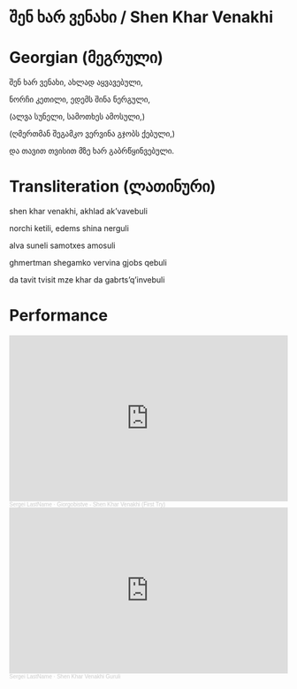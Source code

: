 # შენ ხარ ვენახი / Shen Khar Venakhi

# Georgian (მეგრული)

შენ ხარ ვენახი, ახლად აყვავებული,

ნორჩი კეთილი, ედემს შინა ნერგული,

(ალვა სუნელი, სამოთხეს ამოსული,)

(ღმერთმან შეგამკო ვერვინა გჯობს ქებული,)

და თავით თვისით მზე ხარ გაბრწყინვებული.

# Transliteration (ლათინური)

shen khar venakhi, akhlad ak’vavebuli

norchi ketili, edems shina nerguli

alva suneli samotxes amosuli

ghmertman shegamko vervina gjobs qebuli

da tavit tvisit mze khar da gabrts’q’invebuli

# Performance
<iframe width="100%" height="300" scrolling="no" frameborder="no" allow="autoplay" src="https://w.soundcloud.com/player/?url=https%3A//api.soundcloud.com/tracks/2027442700%3Fsecret_token%3Ds-3ja1CCtxw60&color=%23ff5500&auto_play=false&hide_related=false&show_comments=true&show_user=true&show_reposts=false&show_teaser=true&visual=true"></iframe><div style="font-size: 10px; color: #cccccc;line-break: anywhere;page-break-after: always;word-break: normal;overflow: hidden;white-space: nowrap;text-overflow: ellipsis; font-family: Interstate,Lucida Grande,Lucida Sans Unicode,Lucida Sans,Garuda,Verdana,Tahoma,sans-serif;font-weight: 100;"><a href="https://soundcloud.com/o9xjkfdgxof2" title="Sergei LastName" target="_blank" style="color: #cccccc; text-decoration: none;">Sergei LastName</a> · <a href="https://soundcloud.com/o9xjkfdgxof2/giorgobistve-shen-khar-venakhi/s-3ja1CCtxw60" title="Giorgobistve - Shen Khar Venakhi (First Try)" target="_blank" style="color: #cccccc; text-decoration: none;">Giorgobistve - Shen Khar Venakhi (First Try)</a></div>  
<iframe width="100%" height="300" scrolling="no" frameborder="no" allow="autoplay" src="https://w.soundcloud.com/player/?url=https%3A//api.soundcloud.com/tracks/2122646874&color=%23ff5500&auto_play=false&hide_related=false&show_comments=true&show_user=true&show_reposts=false&show_teaser=true&visual=true"></iframe><div style="font-size: 10px; color: #cccccc;line-break: anywhere;word-break: normal;overflow: hidden;white-space: nowrap;text-overflow: ellipsis; font-family: Interstate,Lucida Grande,Lucida Sans Unicode,Lucida Sans,Garuda,Verdana,Tahoma,sans-serif;font-weight: 100;"><a href="https://soundcloud.com/o9xjkfdgxof2" title="Sergei LastName" target="_blank" style="color: #cccccc; text-decoration: none;">Sergei LastName</a> · <a href="https://soundcloud.com/o9xjkfdgxof2/shen-khar-venakhi-guruli" title="Shen Khar Venakhi Guruli" target="_blank" style="color: #cccccc; text-decoration: none;">Shen Khar Venakhi Guruli</a></div>
